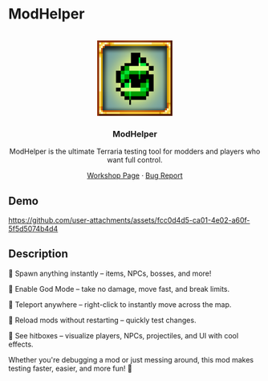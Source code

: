 # ModHelper

<!-- PROJECT LOGO -->
<br />
<div align="center">
  <a href="https://steamcommunity.com/sharedfiles/filedetails/?id=3408391079">
    <img src="icon_workshop.png" alt="Logo" width="150">
  </a>

  <h3 align="center">ModHelper</h3>

ModHelper is the ultimate Terraria testing tool for modders and players who want full control.

  <p align="center">
    <a href="<strong> [View Demo](##Demo) »</strong></a>
    <br />
    <br />
    <a href="https://steamcommunity.com/sharedfiles/filedetails/?id=3408391079">Workshop Page</a>
    &middot;
    <a href="https://github.com/emyhrberg/DPSPanel/issues?q=sort%3Aupdated-desc+is%3Aissue+is%3Aopen">Bug Report</a>
  </p>
</div>

## Demo

https://github.com/user-attachments/assets/fcc0d4d5-ca01-4e02-a60f-5f5d5074b4d4

## Description

🔹 Spawn anything instantly – items, NPCs, bosses, and more!

🔹 Enable God Mode – take no damage, move fast, and break limits.

🔹 Teleport anywhere – right-click to instantly move across the map.

🔹 Reload mods without restarting – quickly test changes.

🔹 See hitboxes – visualize players, NPCs, projectiles, and UI with cool effects.

Whether you're debugging a mod or just messing around, this mod makes testing faster, easier, and more fun! 🚀
